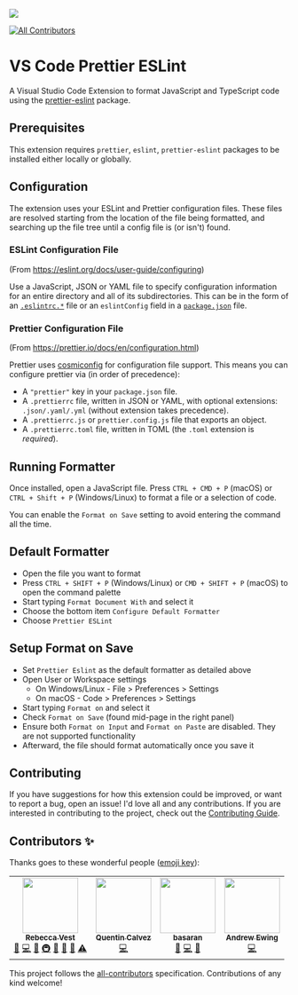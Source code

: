 ![](https://gitlab.com/idahogurl/vs-code-prettier-eslint/-/raw/5b0d100df2eef87a3cb8ec7d8e125f6c5e5e6a9b/icon.png)
<!-- ALL-CONTRIBUTORS-BADGE:START - Do not remove or modify this section -->
[![All Contributors](https://img.shields.io/badge/all_contributors-4-orange.svg?style=flat-square)](#contributors-)
<!-- ALL-CONTRIBUTORS-BADGE:END -->

# VS Code Prettier ESLint

A Visual Studio Code Extension to format JavaScript and TypeScript code using the [prettier-eslint](https://github.com/prettier/prettier-eslint) package.

## Prerequisites

This extension requires `prettier`, `eslint`, `prettier-eslint` packages to be installed either locally or globally.

## Configuration

The extension uses your ESLint and Prettier configuration files. These files are resolved starting from the location of the file being formatted, and searching up the file tree until a config file is (or isn't) found.

### ESLint Configuration File

(From https://eslint.org/docs/user-guide/configuring)

Use a JavaScript, JSON or YAML file to specify configuration information for an entire directory and all of its subdirectories. This can be in the form of an [`.eslintrc.*`](https://eslint.org/docs/user-guide/configuring#configuration-file-formats) file or an `eslintConfig` field in a [`package.json`](https://docs.npmjs.com/files/package.json) file.

### Prettier Configuration File

(From https://prettier.io/docs/en/configuration.html)

Prettier uses [cosmiconfig](https://github.com/davidtheclark/cosmiconfig) for configuration file support. This means you can configure prettier via (in order of precedence):

- A `"prettier"` key in your `package.json` file.
- A `.prettierrc` file, written in JSON or YAML, with optional extensions: `.json/.yaml/.yml` (without extension takes precedence).
- A `.prettierrc.js` or `prettier.config.js` file that exports an object.
- A `.prettierrc.toml` file, written in TOML (the `.toml` extension is _required_).

## Running Formatter

Once installed, open a JavaScript file. Press `CTRL + CMD + P` (macOS) or `CTRL + Shift + P` (Windows/Linux) to format a file or a selection of code.

You can enable the `Format on Save` setting to avoid entering the command all the time.

## Default Formatter
- Open the file you want to format
- Press `CTRL + SHIFT + P` (Windows/Linux) or `CMD + SHIFT + P` (macOS) to open the command palette
- Start typing `Format Document With` and select it
- Choose the bottom item `Configure Default Formatter`
- Choose `Prettier ESLint`

## Setup Format on Save
- Set `Prettier Eslint` as the default formatter as detailed above
- Open User or Workspace settings
  - On Windows/Linux - File > Preferences > Settings
  - On macOS - Code > Preferences > Settings
- Start typing `Format on` and select it
- Check `Format on Save` (found mid-page in the right panel)
- Ensure both `Format on Input` and `Format on Paste` are disabled. They are not supported functionality
- Afterward, the file should format automatically once you save it

## Contributing

If you have suggestions for how this extension could be improved, or want to report a bug, open an issue! I'd love all and any contributions. If you are interested in contributing to the project, check out the [Contributing Guide](https://gitlab.com/idahogurl/vs-code-prettier-eslint/-/blob/master/CONTRIBUTING.md).


## Contributors ✨

Thanks goes to these wonderful people ([emoji key](https://allcontributors.org/docs/en/emoji-key)):

<!-- ALL-CONTRIBUTORS-LIST:START - Do not remove or modify this section -->
<!-- prettier-ignore-start -->
<!-- markdownlint-disable -->
<table>
  <tr>
    <td align="center"><a href="https://gitlab.com/idahogurl"><img src="https://secure.gravatar.com/avatar/787139c4c697cfc33cc422566a4ccf78?s=80&d=identicon" width="100px;" alt=""/><br /><sub><b>Rebecca Vest</b></sub></a><br /><a href="#question-idahogurl" title="Answering Questions">💬</a> <a href="https://gitlab.com/idahogurl/vs-code-prettier-eslint/commits/master" title="Code">💻</a> <a href="https://gitlab.com/idahogurl/vs-code-prettier-eslint/commits/master" title="Documentation">📖</a> <a href="#infra-idahogurl" title="Infrastructure (Hosting, Build-Tools, etc)">🚇</a> <a href="https://gitlab.com/idahogurl/vs-code-prettier-eslint/issues?author_username=idahogurl" title="Bug reports">🐛</a> <a href="#ideas-idahogurl" title="Ideas, Planning, & Feedback">🤔</a> <a href="https://gitlab.com/idahogurl/vs-code-prettier-eslint/merge_requests?scope=all&state=all&approver_usernames[]=idahogurl" title="Reviewed Pull Requests">👀</a> <a href="https://gitlab.com/idahogurl/vs-code-prettier-eslint/commits/master" title="Tests">⚠️</a></td>
    <td align="center"><a href="https://gitlab.com/quentez"><img src="https://secure.gravatar.com/avatar/35c83f3e614ef0fe8ec1234568c88744?s=80&d=identicon" width="100px;" alt=""/><br /><sub><b>Quentin Calvez</b></sub></a><br /><a href="https://gitlab.com/idahogurl/vs-code-prettier-eslint/commits/master" title="Code">💻</a></td>
    <td align="center"><a href="https://gitlab.com/basaran"><img src="https://secure.gravatar.com/avatar/7e549d0714b87693162f9ea96d2b8b21?s=80&d=identicon" width="100px;" alt=""/><br /><sub><b>basaran</b></sub></a><br /><a href="#question-basaran" title="Answering Questions">💬</a> <a href="https://gitlab.com/idahogurl/vs-code-prettier-eslint/commits/master" title="Code">💻</a> <a href="https://gitlab.com/idahogurl/vs-code-prettier-eslint/merge_requests?scope=all&state=all&approver_usernames[]=basaran" title="Reviewed Pull Requests">👀</a></td>
    <td align="center"><a href="https://gitlab.com/aewing"><img src="https://secure.gravatar.com/avatar/eb392e9e5ba95c0c61d75e69253594f6?s=80&d=identicon" width="100px;" alt=""/><br /><sub><b>Andrew Ewing</b></sub></a><br /><a href="https://gitlab.com/idahogurl/vs-code-prettier-eslint/commits/master" title="Code">💻</a></td>
  </tr>
</table>

<!-- markdownlint-enable -->
<!-- prettier-ignore-end -->
<!-- ALL-CONTRIBUTORS-LIST:END -->

This project follows the [all-contributors](https://github.com/all-contributors/all-contributors) specification. Contributions of any kind welcome!
